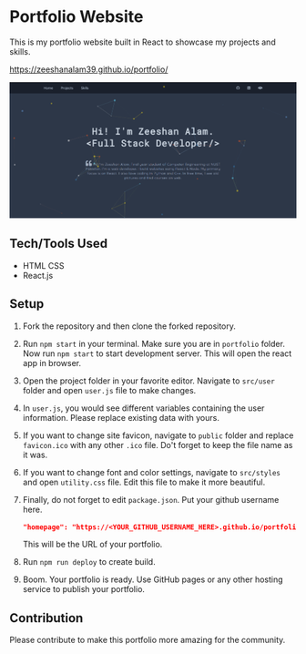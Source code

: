 # Portfolio Website

This is my portfolio website built in React to showcase my projects and skills.

https://zeeshanalam39.github.io/portfolio/

[![Portfolio Preview](/public/preview.png)](https://zeeshanalam39.github.io/portfolio/)

## Tech/Tools Used

- HTML CSS
- React.js

## Setup

1. Fork the repository and then clone the forked repository.
1. Run `npm start` in your terminal. Make sure you are in `portfolio` folder. Now run `npm start` to start development server. This will open the react app in browser.
1. Open the project folder in your favorite editor. Navigate to `src/user` folder and open `user.js` file to make changes.
1. In `user.js`, you would see different variables containing the user information. Please replace existing data with yours.
1. If you want to change site favicon, navigate to `public` folder and replace `favicon.ico` with any other `.ico` file. Do't forget to keep the file name as it was.
1. If you want to change font and color settings, navigate to `src/styles` and open `utility.css` file. Edit this file to make it more beautiful.
1. Finally, do not forget to edit `package.json`. Put your github username here.

   ```json
   "homepage": "https://<YOUR_GITHUB_USERNAME_HERE>.github.io/portfolio"
   ```

   This will be the URL of your portfolio.

1. Run `npm run deploy` to create build.
1. Boom. Your portfolio is ready. Use GitHub pages or any other hosting service to publish your portfolio.

## Contribution

Please contribute to make this portfolio more amazing for the community.

